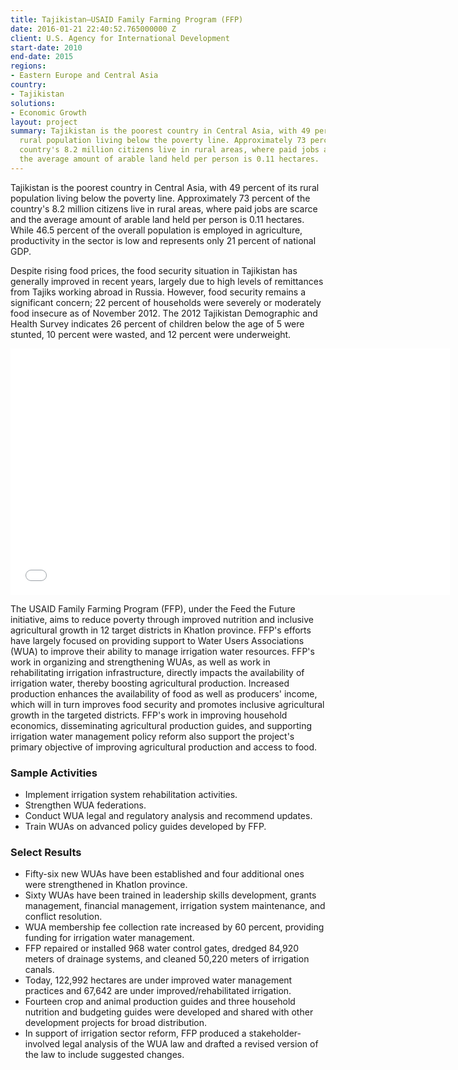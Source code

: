 ```yaml
---
title: Tajikistan—USAID Family Farming Program (FFP)
date: 2016-01-21 22:40:52.765000000 Z
client: U.S. Agency for International Development
start-date: 2010
end-date: 2015
regions:
- Eastern Europe and Central Asia
country:
- Tajikistan
solutions:
- Economic Growth
layout: project
summary: Tajikistan is the poorest country in Central Asia, with 49 percent of its
  rural population living below the poverty line. Approximately 73 percent of the
  country's 8.2 million citizens live in rural areas, where paid jobs are scarce and
  the average amount of arable land held per person is 0.11 hectares.
---
```


Tajikistan is the poorest country in Central Asia, with 49 percent of its rural population living below the poverty line. Approximately 73 percent of the country's 8.2 million citizens live in rural areas, where paid jobs are scarce and the average amount of arable land held per person is 0.11 hectares. While 46.5 percent of the overall population is employed in agriculture, productivity in the sector is low and represents only 21 percent of national GDP.

Despite rising food prices, the food security situation in Tajikistan has generally improved in recent years, largely due to high levels of remittances from Tajiks working abroad in Russia. However, food security remains a significant concern; 22 percent of households were severely or moderately food insecure as of November 2012. The 2012 Tajikistan Demographic and Health Survey indicates 26 percent of children below the age of 5 were stunted, 10 percent were wasted, and 12 percent were underweight.

<iframe allowfullscreen="" frameborder="0" height="394" mozallowfullscreen="" src="//player.vimeo.com/video/90795379" webkitallowfullscreen="" width="703"></iframe>

The USAID Family Farming Program (FFP), under the Feed the Future initiative, aims to reduce poverty through improved nutrition and inclusive agricultural growth in 12 target districts in Khatlon province. FFP's efforts have largely focused on providing support to Water Users Associations (WUA) to improve their ability to manage irrigation water resources. FFP's work in organizing and strengthening WUAs, as well as work in rehabilitating irrigation infrastructure, directly impacts the availability of irrigation water, thereby boosting agricultural production. Increased production enhances the availability of food as well as producers' income, which will in turn improves food security and promotes inclusive agricultural growth in the targeted districts. FFP's work in improving household economics, disseminating agricultural production guides, and supporting irrigation water management policy reform also support the project's primary objective of improving agricultural production and access to food.

###  Sample Activities

* Implement irrigation system rehabilitation activities.
* Strengthen WUA federations.
* Conduct WUA legal and regulatory analysis and recommend updates.
* Train WUAs on advanced policy guides developed by FFP.

###  Select Results

* Fifty-six new WUAs have been established and four additional ones were strengthened in Khatlon province.
* Sixty WUAs have been trained in leadership skills development, grants management, financial management, irrigation system maintenance, and conflict resolution.
* WUA membership fee collection rate increased by 60 percent, providing funding for irrigation water management.
* FFP repaired or installed 968 water control gates, dredged 84,920 meters of drainage systems, and cleaned 50,220 meters of irrigation canals.
* Today, 122,992 hectares are under improved water management practices and 67,642 are under improved/rehabilitated irrigation.
* Fourteen crop and animal production guides and three household nutrition and budgeting guides were developed and shared with other development projects for broad distribution.
* In support of irrigation sector reform, FFP produced a stakeholder-involved legal analysis of the WUA law and drafted a revised version of the law to include suggested changes.
